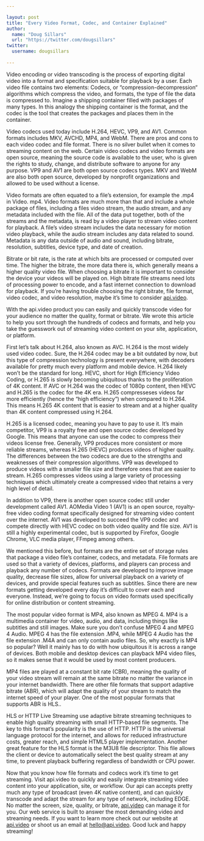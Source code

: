 ```yaml
---

layout: post
title: "Every Video Format, Codec, and Container Explained"
author:
  name: "Doug Sillars"
  url: "https://twitter.com/dougsillars"
twitter:
  username: dougsillars
  
---
```


Video encoding or video transcoding is the process of exporting digital video into a format and specification suitable for playback by a user. Each video file contains two elements: Codecs, or “compression-decompression“ algorithms which compress the video, and formats, the type of file the data is compressed to. Imagine a shipping container filled with packages of many types. In this analogy the shipping container is the format, and the codec is the tool that creates the packages and places them in the container.

Video codecs used today include H.264, HEVC, VP9, and AV1. Common formats includes MKV, AVCHD, MP4, and WebM. There are pros and cons to each video codec and file format. There is no silver bullet when it comes to streaming content on the web. Certain video codecs and video formats are open source, meaning the source code is available to the user, who is given the rights to study, change, and distribute software to anyone for any purpose. VP9 and AV1 are both open source codecs types. MKV and WebM are also both open source, developed by nonprofit organizations and allowed to be used without a license.

Video formats are often equated to a file’s extension, for example the .mp4 in Video. mp4. Video formats are much more than that and include a whole package of files, including a files video stream, the audio stream, and any metadata included with the file. All of the data put together, both of the streams and the metadata, is read by a video player to stream video content for playback. A file’s video stream includes the data necessary for motion video playback, while the audio stream includes any data related to sound. Metadata is any data outside of audio and sound, including bitrate, resolution, subtitles, device type, and date of creation.

Bitrate or bit rate, is the rate at which bits are processed or computed over time. The higher the bitrate, the more data there is, which generally means a higher quality video file. When choosing a bitrate it is important to consider the device your videos will be played on. High bitrate file streams need lots of processing power to encode, and a fast internet connection to download for playback. If you’re having trouble choosing the right bitrate, file format, video codec, and video resolution, maybe it’s time to consider <a href="http://api.video" data-href="http://api.video" class="markup--anchor markup--p-anchor" rel="noopener" target="_blank">api.video</a>.

With the api.video product you can easily and quickly transcode video for your audience no matter the quality, format or bitrate. We wrote this article to help you sort through the hundreds of codecs and formats, and help you take the guesswork out of streaming video content on your site, application, or platform.

First let’s talk about H.264, also known as AVC. H.264 is the most widely used video codec. Sure, the H.264 codec may be a bit outdated by now, but this type of compression technology is present everywhere, with decoders available for pretty much every platform and mobile device. H.264 likely won’t be the standard for long. HEVC, short for High Efficiency Video Coding, or H.265 is slowly becoming ubiquitous thanks to the proliferation of 4K content. If AVC or H.264 was the codec of 1080p content, then HEVC and H.265 is the codec for the 4K era. H.265 compresseses videos far more efficiently (hence the “high efficiency”) when compared to H.264. This means H.265 4K content that is easier to stream and at a higher quality than 4K content compressed using H.264.

H.265 is a licensed codec, meaning you have to pay to use it. It’s main competitor, VP9 is a royalty free and open source codec developed by Google. This means that anyone can use the codec to compress their videos license free. Generally, VP9 produces more consistent or more reliable streams, whereas H.265 (HEVC) produces videos of higher quality. The differences between the two codecs are due to the strengths and weaknesses of their compression algorithms. VP9 was developed to produce videos with a smaller file size and therefore ones that are easier to stream. H.265 compresses videos using a large variety of processing techniques which ultimately create a compressed video that retains a very high level of detail.

In addition to VP9, there is another open source codec still under development called AV1. AOMedia Video 1 (AV1) is an open source, royalty-free video coding format specifically designed for streaming video content over the internet. AV1 was developed to succeed the VP9 codec and compete directly with HEVC codec on both video quality and file size. AV1 is still a highly experimental codec, but is supported by Firefox, Google Chrome, VLC media player, FFmpeg among others.

We mentioned this before, but formats are the entire set of storage rules that package a video file’s container, codecs, and metadata. File formats are used so that a variety of devices, platforms, and players can process and playback any number of codecs. Formats are developed to improve image quality, decrease file sizes, allow for universal playback on a variety of devices, and provide special features such as subtitles. Since there are new formats getting developed every day it’s difficult to cover each and everyone. Instead, we’re going to focus on video formats used specifically for online distribution or content streaming.

The most popular video format is MP4, also known as MPEG 4. MP4 is a multimedia container for video, audio, and data, including things like subtitles and still images. Make sure you don’t confuse MPEG 4 and MPEG 4 Audio. MPEG 4 has the file extension .MP4, while MPEG 4 Audio has the file extension .M4A and can only contain audio files. So, why exactly is MP4 so popular? Well it mainly has to do with how ubiquitous it is across a range of devices. Both mobile and desktop devices can playback MP4 video files, so it makes sense that it would be used by most content producers.

MP4 files are played at a constant bit rate (CBR), meaning the quality of your video stream will remain at the same bitrate no matter the variance in your internet bandwidth. There are other file formats that support adaptive bitrate (ABR), which will adapt the quality of your stream to match the internet speed of your player. One of the most popular formats that supports ABR is HLS..

HLS or HTTP Live Streaming use adaptive bitrate streaming techniques to enable high quality streaming with small HTTP-based file segments. The key to this format’s popularity is the use of HTTP. HTTP is the universal language protocol for the internet, and allows for reduced infrastructure costs, greater reach, and simple HTML5 player implementation. Another great feature for the HLS format is the M3U8 file descriptor. This file allows the client or device to automatically select the best quality stream at any time, to prevent playback buffering regardless of bandwidth or CPU power.

Now that you know how file formats and codecs work it’s time to get streaming. Visit api.video to quickly and easily integrate streaming video content into your application, site, or workflow. Our api can accepts pretty much any type of broadcast (even 4K native content), and can quickly transcode and adapt the stream for any type of network, including EDGE. No matter the screen, size, quality, or bitrate, <a href="http://api.video" data-href="http://api.video" class="markup--anchor markup--p-anchor" rel="noopener" target="_blank">api.video</a> can manage it for you. Our web service is built to answer the most demanding video and streaming needs. If you want to learn more check out our website at <a href="http://api.video" data-href="http://api.video" class="markup--anchor markup--p-anchor" rel="noopener" target="_blank">api.video</a> or shoot us an email at <a href="mailto:hello@api.video" data-href="mailto:hello@api.video" class="markup--anchor markup--p-anchor" target="_blank">hello@api.video</a>. Good luck and happy streaming!